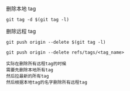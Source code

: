 删除本地 tag
```shell
git tag -d $(git tag -l)
```

删除远程 tag
```shell
git push origin --delete $(git tag -l)

git push origin --delete refs/tags/<tag_name>
```

```text
实际在删除所有远程tag的时候
需要先删除本地所有tag
然后拉最新的所有tag
然后根据本地tag的名字删除所有远程tag
```